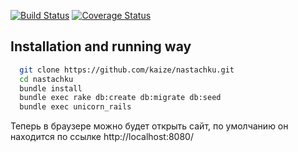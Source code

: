 [![Build Status](https://travis-ci.org/ulmic/nastachku.png?branch=develop)](https://travis-ci.org/ulmic/nastachku)
[![Coverage Status](https://coveralls.io/repos/ulmic/nastachku/badge.png?branch=master)](https://coveralls.io/r/ulmic/nastachku?branch=2013-master)
## Installation and running way
```sh
  git clone https://github.com/kaize/nastachku.git
  cd nastachku
  bundle install
  bundle exec rake db:create db:migrate db:seed
  bundle exec unicorn_rails
```

  Теперь в браузере можно будет открыть сайт, по умолчанию он находится
по ссылке http://localhost:8080/
